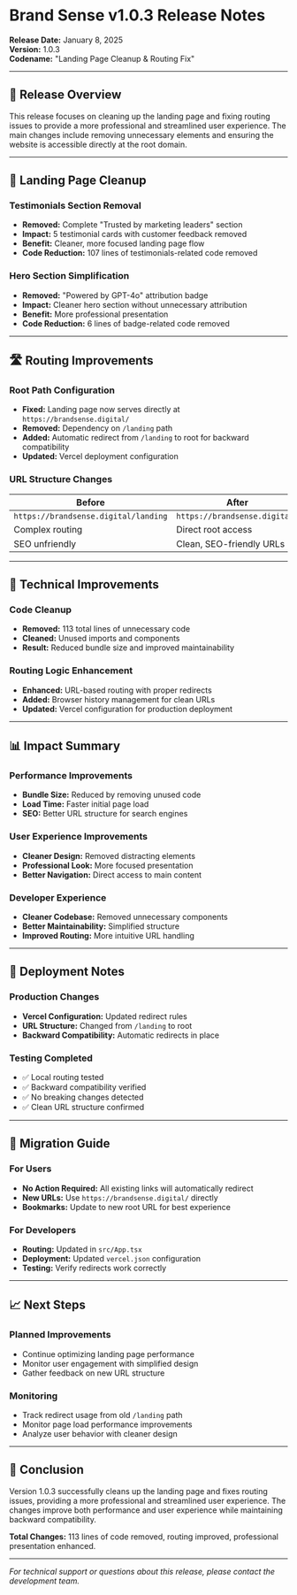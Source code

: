 # Brand Sense v1.0.3 Release Notes

**Release Date:** January 8, 2025  
**Version:** 1.0.3  
**Codename:** "Landing Page Cleanup & Routing Fix"

---

## 🎯 Release Overview

This release focuses on cleaning up the landing page and fixing routing issues to provide a more professional and streamlined user experience. The main changes include removing unnecessary elements and ensuring the website is accessible directly at the root domain.

---

## 🧹 Landing Page Cleanup

### Testimonials Section Removal
- **Removed:** Complete "Trusted by marketing leaders" section
- **Impact:** 5 testimonial cards with customer feedback removed
- **Benefit:** Cleaner, more focused landing page flow
- **Code Reduction:** 107 lines of testimonials-related code removed

### Hero Section Simplification
- **Removed:** "Powered by GPT-4o" attribution badge
- **Impact:** Cleaner hero section without unnecessary attribution
- **Benefit:** More professional presentation
- **Code Reduction:** 6 lines of badge-related code removed

---

## 🛣️ Routing Improvements

### Root Path Configuration
- **Fixed:** Landing page now serves directly at `https://brandsense.digital/`
- **Removed:** Dependency on `/landing` path
- **Added:** Automatic redirect from `/landing` to root for backward compatibility
- **Updated:** Vercel deployment configuration

### URL Structure Changes
| Before | After |
|--------|-------|
| `https://brandsense.digital/landing` | `https://brandsense.digital/` |
| Complex routing | Direct root access |
| SEO unfriendly | Clean, SEO-friendly URLs |

---

## 🔧 Technical Improvements

### Code Cleanup
- **Removed:** 113 total lines of unnecessary code
- **Cleaned:** Unused imports and components
- **Result:** Reduced bundle size and improved maintainability

### Routing Logic Enhancement
- **Enhanced:** URL-based routing with proper redirects
- **Added:** Browser history management for clean URLs
- **Updated:** Vercel configuration for production deployment

---

## 📊 Impact Summary

### Performance Improvements
- **Bundle Size:** Reduced by removing unused code
- **Load Time:** Faster initial page load
- **SEO:** Better URL structure for search engines

### User Experience Improvements
- **Cleaner Design:** Removed distracting elements
- **Professional Look:** More focused presentation
- **Better Navigation:** Direct access to main content

### Developer Experience
- **Cleaner Codebase:** Removed unnecessary components
- **Better Maintainability:** Simplified structure
- **Improved Routing:** More intuitive URL handling

---

## 🚀 Deployment Notes

### Production Changes
- **Vercel Configuration:** Updated redirect rules
- **URL Structure:** Changed from `/landing` to root
- **Backward Compatibility:** Automatic redirects in place

### Testing Completed
- ✅ Local routing tested
- ✅ Backward compatibility verified
- ✅ No breaking changes detected
- ✅ Clean URL structure confirmed

---

## 🔄 Migration Guide

### For Users
- **No Action Required:** All existing links will automatically redirect
- **New URLs:** Use `https://brandsense.digital/` directly
- **Bookmarks:** Update to new root URL for best experience

### For Developers
- **Routing:** Updated in `src/App.tsx`
- **Deployment:** Updated `vercel.json` configuration
- **Testing:** Verify redirects work correctly

---

## 📈 Next Steps

### Planned Improvements
- Continue optimizing landing page performance
- Monitor user engagement with simplified design
- Gather feedback on new URL structure

### Monitoring
- Track redirect usage from old `/landing` path
- Monitor page load performance improvements
- Analyze user behavior with cleaner design

---

## 🎉 Conclusion

Version 1.0.3 successfully cleans up the landing page and fixes routing issues, providing a more professional and streamlined user experience. The changes improve both performance and user experience while maintaining backward compatibility.

**Total Changes:** 113 lines of code removed, routing improved, professional presentation enhanced.

---

*For technical support or questions about this release, please contact the development team.*
